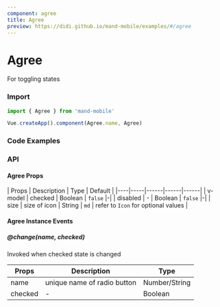 ```yaml
---
component: agree
title: Agree
preview: https://didi.github.io/mand-mobile/examples/#/agree
---
```


# Agree


For toggling states

### Import

```javascript
import { Agree } from 'mand-mobile'

Vue.createApp().component(Agree.name, Agree)
```

### Code Examples

<demo-wrapper
  src="src/packages/agree/demo"
  :demos="demos"
/>

<script setup>
const demos = import.meta.globEager('../../../src/packages/agree/demo/demo*.vue')
</script>

<!-- DEMO -->

### API

#### Agree Props
| Props | Description | Type | Default |
|----|-----|------|------|------|
| v-model | checked | Boolean | `false` |-|
| disabled | - | Boolean | `false` |-|
| size | size of icon | String | `md` | refer to `Icon` for optional values |

#### Agree Instance Events

##### @change(name, checked)
Invoked when checked state is changed

| Props | Description | Type |
|----|-----|------|
| name | unique name of radio button | Number/String |
| checked | - | Boolean |
